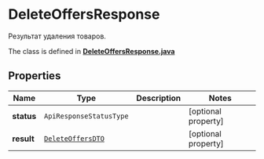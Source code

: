 

# DeleteOffersResponse

Результат удаления товаров.

The class is defined in **[DeleteOffersResponse.java](../../src/main/java/org/openapitools/model/DeleteOffersResponse.java)**

## Properties

Name | Type | Description | Notes
------------ | ------------- | ------------- | -------------
**status** | `ApiResponseStatusType` |  |  [optional property]
**result** | [`DeleteOffersDTO`](DeleteOffersDTO.md) |  |  [optional property]




